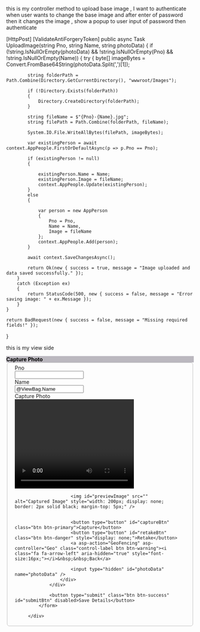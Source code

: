 this is my controller method to upload base image , I want to authenticate when user wants to change the base image and after enter of password then it changes the image , show a popup to user input of password then authenticate

[HttpPost]
[ValidateAntiForgeryToken]
public async Task<IActionResult> UploadImage(string Pno, string Name, string photoData)
{
    if (!string.IsNullOrEmpty(photoData) && !string.IsNullOrEmpty(Pno) && !string.IsNullOrEmpty(Name))
    {
        try
        {
            byte[] imageBytes = Convert.FromBase64String(photoData.Split(',')[1]);

            string folderPath = Path.Combine(Directory.GetCurrentDirectory(), "wwwroot/Images");

            if (!Directory.Exists(folderPath))
            {
                Directory.CreateDirectory(folderPath);
            }

            string fileName = $"{Pno}-{Name}.jpg";
            string filePath = Path.Combine(folderPath, fileName);

            System.IO.File.WriteAllBytes(filePath, imageBytes);

            var existingPerson = await context.AppPeople.FirstOrDefaultAsync(p => p.Pno == Pno);

            if (existingPerson != null)
            {

                existingPerson.Name = Name;
                existingPerson.Image = fileName;
                context.AppPeople.Update(existingPerson);
            }
            else
            {

                var person = new AppPerson
                {
                    Pno = Pno,
                    Name = Name,
                    Image = fileName
                };
                context.AppPeople.Add(person);
            }

            await context.SaveChangesAsync();

            return Ok(new { success = true, message = "Image uploaded and data saved successfully." });
        }
        catch (Exception ex)
        {
            return StatusCode(500, new { success = false, message = "Error saving image: " + ex.Message });
        }
    }

    return BadRequest(new { success = false, message = "Missing required fields!" });
}

this is my view side 
 <div class="card-header text-center" style="background-color: #bbb8bf;color: #000000;font-weight:bold;">
     Capture Photo
 </div>
 <div class="col-md-12">
     <fieldset style="border:1px solid #bfbebe;padding:5px 20px 5px 20px;border-radius:6px;">
         <div class="row">
             <form asp-action="UploadImage" method="post" id="form2">
                 <div class="form-group row">
                     <div class="col-sm-1">
                         <label>Pno</label>
                     </div>
                     <div class="col-sm-3">
                         <input id="Pno" name="Pno" class="form-control" type="number" value="@ViewBag.Pno" oninput="javascript: if (this.value.length > this.maxLength) this.value = this.value.slice(0, this.maxLength);" maxlength="6" autocomplete="off" />
                     </div>
                     <div class="col-sm-1">
                         <label>Name</label>
                     </div>
                     <div class="col-sm-3">
                         <input id="Name" name="Name" class="form-control" value="@ViewBag.Name" />
                     </div>
                     <div class="col-sm-1">
                         <label>Capture Photo</label>
                     </div>
                     <div class="col-sm-3">
                         <video id="video" width="320" height="240" autoplay playsinline></video>
                         <canvas id="canvas" style="display:none;"></canvas>

                       
                         <img id="previewImage" src="" alt="Captured Image" style="width: 200px; display: none; border: 2px solid black; margin-top: 5px;" />

                        
                         <button type="button" id="captureBtn" class="btn btn-primary">Capture</button>
                         <button type="button" id="retakeBtn" class="btn btn-danger" style="display: none;">Retake</button>
                         <a asp-action="GeoFencing" asp-controller="Geo" class="control-label btn btn-warning"><i class="fa fa-arrow-left" aria-hidden="true" style="font-size:16px;"></i>&nbsp;&nbsp;Back</a>
                        
                         <input type="hidden" id="photoData" name="photoData" />
                     </div>
                 </div>

                 <button type="submit" class="btn btn-success" id="submitBtn" disabled>Save Details</button>
             </form>
             
         </div>
